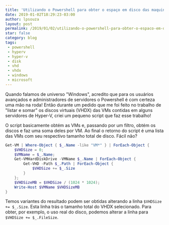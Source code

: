 ```yaml
---
title: 'Utilizando o Powershell para obter o espaço em disco das maquinas virtuais no Hyper-V'
date: 2019-01-02T18:29:23-03:00
author: lpsouza
layout: post
permalink: /2019/01/02/utilizando-o-powershell-para-obter-o-espaco-em-disco-das-maquinas-virtuais-no-hyper-v/
star: false
category: blog
tags:
 - powershell
 - hyperv
 - hyper-v
 - disk
 - vhd
 - vhdx
 - windows
 - microsoft
---
```


Quando falamos de universo "Windows", acredito que para os usuários avançados e administradores de servidores o Powershell é com certeza uma mão na roda! Então durante um pedido que me foi feito no trabalho de "listar e somar" os discos virtuais (VHDX) das VMs contidas em alguns servidores de Hyper-V, criei um pequeno script que faz esse trabalho!

O script basicamente obtém as VMs e, passando por um filtro, obtém os discos e faz uma soma deles por VM. Ao final o retorno do script é uma lista das VMs com seu respectivo tamanho total de disco. Fácil não?

```powershell
Get-VM | Where-Object { $_.Name -like "VM*" } | ForEach-Object {
    $VHDSize = 0;
    $VMName = $_.Name;
    Get-VMHardDiskDrive -VMName $_.Name | ForEach-Object {
        Get-VHD -Path $_.Path | ForEach-Object {
            $VHDSize += $_.Size
        }
    };
    $VHDSizeMB = $VHDSize / (1024 * 1024);
    Write-Host $VMName $VHDSizeMB
}
```

Temos variantes do resultado podem ser obtidas alterando a linha `$VHDSize += $_.Size`. Esta linha trás o tamanho total do VHDX selecionado. Para obter, por exemplo, o uso real do disco, podemos alterar a linha para `$VHDSize += $_.FileSize`.
